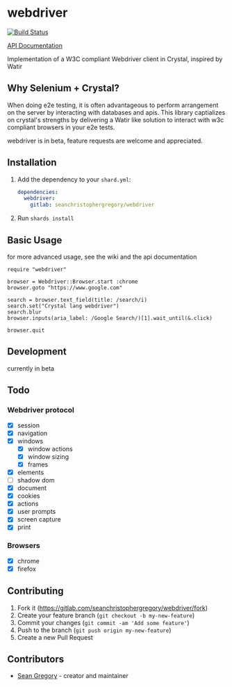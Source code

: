 # webdriver

[![Build Status](http://drone.skinnyjames.net/api/badges/skinnyjames/webdriver/status.svg)](http://drone.skinnyjames.net/skinnyjames/webdriver)

[API Documentation](https://skinnyjames.github.io/webdriver/index.html)

Implementation of a W3C compliant Webdriver client in Crystal, inspired by Watir

## Why Selenium + Crystal?

When doing e2e testing, it is often advantageous to perform arrangement on the server by
interacting with databases and apis.  This library captializes on crystal's strengths by delivering a Watir like solution to 
interact with w3c compliant browsers in your e2e tests.

webdriver is in beta, feature requests are welcome and appreciated.

## Installation

1. Add the dependency to your `shard.yml`:

   ```yaml
   dependencies:
     webdriver:
       gitlab: seanchristophergregory/webdriver
   ```

2. Run `shards install`

## Basic Usage

for more advanced usage, see the wiki and the api documentation

```crystal
require "webdriver"

browser = Webdriver::Browser.start :chrome
browser.goto "https://www.google.com"

search = browser.text_field(title: /search/i)
search.set("Crystal lang webdriver")
search.blur
browser.inputs(aria_label: /Google Search/)[1].wait_until(&.click)

browser.quit
```

## Development

currently in beta


## Todo
### Webdriver protocol
* [x] session
* [x] navigation
* [x] windows
  * [x] window actions
  * [x] window sizing
  * [x] frames 
* [x] elements
* [ ] shadow dom
* [X] document
* [X] cookies
* [x] actions
* [X] user prompts
* [X] screen capture
* [X] print

### Browsers
* [x] chrome
* [x] firefox

## Contributing

1. Fork it (<https://gitlab.com/seanchristophergregory/webdriver/fork>)
2. Create your feature branch (`git checkout -b my-new-feature`)
3. Commit your changes (`git commit -am 'Add some feature'`)
4. Push to the branch (`git push origin my-new-feature`)
5. Create a new Pull Request

## Contributors

- [Sean Gregory](https://gitlab.com/seanchristophergregory) - creator and maintainer
